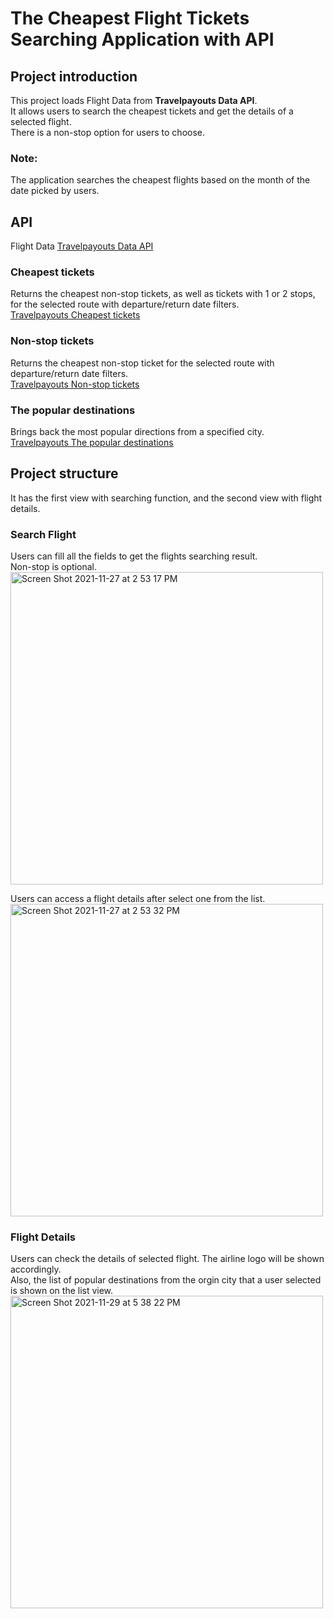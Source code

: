 # The Cheapest Flight Tickets Searching Application with API
## Project introduction 
This project loads Flight Data from **Travelpayouts Data API**.  
It allows users to search the cheapest tickets and get the details of a selected flight.  
There is a non-stop option for users to choose.

### Note:
The application searches the cheapest flights based on the month of the date picked by users. 

## API
Flight Data [Travelpayouts Data API](https://travelpayouts.github.io/slate/)

### Cheapest tickets
Returns the cheapest non-stop tickets, as well as tickets with 1 or 2 stops, for the selected route with departure/return date filters.   
[Travelpayouts Cheapest tickets](https://support.travelpayouts.com/hc/en-us/articles/203956163-Travel-insights-with-Travelpayouts-Data-API#cheapest_tickets)
 
### Non-stop tickets
Returns the cheapest non-stop ticket for the selected route with departure/return date filters.   
[Travelpayouts Non-stop tickets](https://support.travelpayouts.com/hc/en-us/articles/203956163-Travel-insights-with-Travelpayouts-Data-API#non_stop_tickets)

### The popular destinations
Brings back the most popular directions from a specified city.  
[Travelpayouts The popular destinations](https://support.travelpayouts.com/hc/en-us/articles/203956163-Travel-insights-with-Travelpayouts-Data-API#the_popular_directions_from_a_city)

## Project structure
It has the first view with searching function, and the second view with flight details.

### Search Flight
Users can fill all the fields to get the flights searching result.   
Non-stop is optional.   
<img width="500" alt="Screen Shot 2021-11-27 at 2 53 17 PM" src="https://user-images.githubusercontent.com/78240130/143731372-e960eac2-b4de-46d9-a3e6-c7f942746126.png">

Users can access a flight details after select one from the list.   
<img width="500" alt="Screen Shot 2021-11-27 at 2 53 32 PM" src="https://user-images.githubusercontent.com/78240130/143731471-1ea256bd-aeec-4d42-ad42-0fd84256594b.png">

### Flight Details
Users can check the details of selected flight. The airline logo will be shown accordingly.   
Also, the list of popular destinations from the orgin city that a user selected is shown on the list view.   
<img width="500" alt="Screen Shot 2021-11-29 at 5 38 22 PM" src="https://user-images.githubusercontent.com/78240130/143970222-a3189bff-dccd-4021-abb6-cfe4a7fe863a.png">

